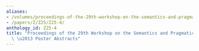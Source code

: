 ```yaml
---
aliases:
- /volumes/proceedings-of-the-29th-workshop-on-the-semantics-and-pragmatics-of-dialogue-poster-abstracts/
- /papers/Z/Z25/Z25-4/
anthology_id: Z25-4
title: "Proceedings of the 29th Workshop on the Semantics and Pragmatics of Dialogue\
  \ \u2013 Poster Abstracts"
---
```

